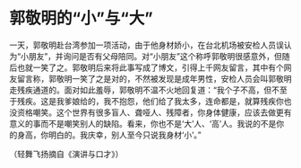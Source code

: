 # 郭敬明的“小”与“大”

一天，郭敬明赴台湾参加一项活动，由于他身材娇小，在台北机场被安检人员误认为“小朋友”，并询问是否有父母陪同。对“小朋友”这个称呼郭敬明很感意外，但随后也就一笑了之。郭敬明后来将此事写成了博文，引得上千网友留言，其中有个网友留言称，郭敬明一笑了之是对的，不然被发现是成年男性，安检人员会叫郭敬明走残疾通道的。面对如此羞辱，郭敬明不温不火地回复道：“我个子不高，但不至于残疾。这是我爹娘给的，我不抱怨，他们给了我太多，连命都是，就算残疾你也没资格嘲笑。这个世界有很多盲人、聋哑人、残障者，你身体健康，应该去做更有意义的事而不是嘲笑别人的缺陷。看来，你也不是‘大’人、‘高’人。我说的不是你的身高，你明白的。我庆幸，别人至今只说我身材‘小’。”

（轻舞飞扬摘自《演讲与口才》）